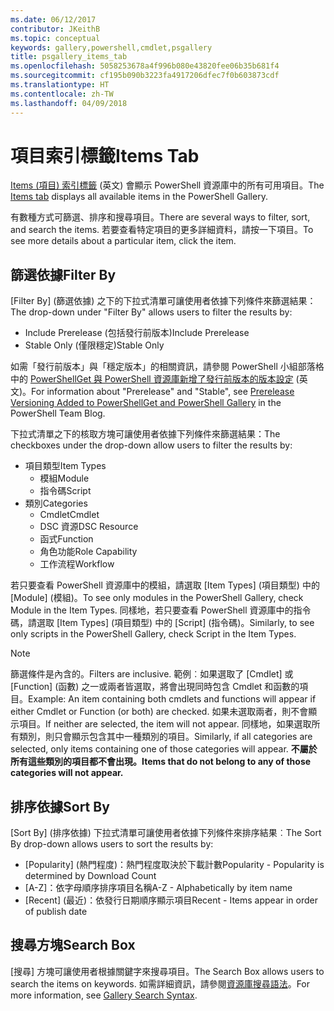 ```yaml
---
ms.date: 06/12/2017
contributor: JKeithB
ms.topic: conceptual
keywords: gallery,powershell,cmdlet,psgallery
title: psgallery_items_tab
ms.openlocfilehash: 5058253678a4f996b080e43820fee06b35b681f4
ms.sourcegitcommit: cf195b090b3223fa4917206dfec7f0b603873cdf
ms.translationtype: HT
ms.contentlocale: zh-TW
ms.lasthandoff: 04/09/2018
---
```

# <a name="items-tab"></a><span data-ttu-id="b9a7e-103">項目索引標籤</span><span class="sxs-lookup"><span data-stu-id="b9a7e-103">Items Tab</span></span>

<span data-ttu-id="b9a7e-104">[Items (項目) 索引標籤](https://www.powershellgallery.com/items) \(英文\) 會顯示 PowerShell 資源庫中的所有可用項目。</span><span class="sxs-lookup"><span data-stu-id="b9a7e-104">The [Items tab](https://www.powershellgallery.com/items) displays all available items in the PowerShell Gallery.</span></span>

<span data-ttu-id="b9a7e-105">有數種方式可篩選、排序和搜尋項目。</span><span class="sxs-lookup"><span data-stu-id="b9a7e-105">There are several ways to filter, sort, and search the items.</span></span>
<span data-ttu-id="b9a7e-106">若要查看特定項目的更多詳細資料，請按一下項目。</span><span class="sxs-lookup"><span data-stu-id="b9a7e-106">To see more details about a particular item, click the item.</span></span>

## <a name="filter-by"></a><span data-ttu-id="b9a7e-107">篩選依據</span><span class="sxs-lookup"><span data-stu-id="b9a7e-107">Filter By</span></span>

<span data-ttu-id="b9a7e-108">[Filter By] \(篩選依據\) 之下的下拉式清單可讓使用者依據下列條件來篩選結果：</span><span class="sxs-lookup"><span data-stu-id="b9a7e-108">The drop-down under "Filter By" allows users to filter the results by:</span></span>
* <span data-ttu-id="b9a7e-109">Include Prerelease (包括發行前版本)</span><span class="sxs-lookup"><span data-stu-id="b9a7e-109">Include Prerelease</span></span>
* <span data-ttu-id="b9a7e-110">Stable Only (僅限穩定)</span><span class="sxs-lookup"><span data-stu-id="b9a7e-110">Stable Only</span></span>

<span data-ttu-id="b9a7e-111">如需「發行前版本」與「穩定版本」的相關資訊，請參閱 PowerShell 小組部落格中的 [PowerShellGet 與 PowerShell 資源庫新增了發行前版本的版本設定](https://blogs.msdn.microsoft.com/powershell/2017/12/05/prerelease-versioning-added-to-powershellget-and-powershell-gallery/) \(英文\)。</span><span class="sxs-lookup"><span data-stu-id="b9a7e-111">For information about "Prerelease" and "Stable", see [Prerelease Versioning Added to PowerShellGet and PowerShell Gallery](https://blogs.msdn.microsoft.com/powershell/2017/12/05/prerelease-versioning-added-to-powershellget-and-powershell-gallery/) in the PowerShell Team Blog.</span></span>

<span data-ttu-id="b9a7e-112">下拉式清單之下的核取方塊可讓使用者依據下列條件來篩選結果：</span><span class="sxs-lookup"><span data-stu-id="b9a7e-112">The checkboxes under the drop-down allow users to filter the results by:</span></span>
* <span data-ttu-id="b9a7e-113">項目類型</span><span class="sxs-lookup"><span data-stu-id="b9a7e-113">Item Types</span></span>
  - <span data-ttu-id="b9a7e-114">模組</span><span class="sxs-lookup"><span data-stu-id="b9a7e-114">Module</span></span>
  - <span data-ttu-id="b9a7e-115">指令碼</span><span class="sxs-lookup"><span data-stu-id="b9a7e-115">Script</span></span>
* <span data-ttu-id="b9a7e-116">類別</span><span class="sxs-lookup"><span data-stu-id="b9a7e-116">Categories</span></span>
  - <span data-ttu-id="b9a7e-117">Cmdlet</span><span class="sxs-lookup"><span data-stu-id="b9a7e-117">Cmdlet</span></span>
  - <span data-ttu-id="b9a7e-118">DSC 資源</span><span class="sxs-lookup"><span data-stu-id="b9a7e-118">DSC Resource</span></span>
  - <span data-ttu-id="b9a7e-119">函式</span><span class="sxs-lookup"><span data-stu-id="b9a7e-119">Function</span></span>
  - <span data-ttu-id="b9a7e-120">角色功能</span><span class="sxs-lookup"><span data-stu-id="b9a7e-120">Role Capability</span></span>
  - <span data-ttu-id="b9a7e-121">工作流程</span><span class="sxs-lookup"><span data-stu-id="b9a7e-121">Workflow</span></span>

<span data-ttu-id="b9a7e-122">若只要查看 PowerShell 資源庫中的模組，請選取 [Item Types] \(項目類型\) 中的 [Module] \(模組\)。</span><span class="sxs-lookup"><span data-stu-id="b9a7e-122">To see only modules in the PowerShell Gallery, check Module in the Item Types.</span></span>
<span data-ttu-id="b9a7e-123">同樣地，若只要查看 PowerShell 資源庫中的指令碼，請選取 [Item Types] \(項目類型\) 中的 [Script] \(指令碼\)。</span><span class="sxs-lookup"><span data-stu-id="b9a7e-123">Similarly, to see only scripts in the PowerShell Gallery, check Script in the Item Types.</span></span>

> [!NOTE]
> <span data-ttu-id="b9a7e-124">篩選條件是內含的。</span><span class="sxs-lookup"><span data-stu-id="b9a7e-124">Filters are inclusive.</span></span>
> <span data-ttu-id="b9a7e-125">範例︰如果選取了 [Cmdlet] 或 [Function] \(函數\) 之一或兩者皆選取，將會出現同時包含 Cmdlet 和函數的項目。</span><span class="sxs-lookup"><span data-stu-id="b9a7e-125">Example: An item containing both cmdlets and functions will appear if either Cmdlet or Function (or both) are checked.</span></span>
> <span data-ttu-id="b9a7e-126">如果未選取兩者，則不會顯示項目。</span><span class="sxs-lookup"><span data-stu-id="b9a7e-126">If neither are selected, the item will not appear.</span></span>
> <span data-ttu-id="b9a7e-127">同樣地，如果選取所有類別，則只會顯示包含其中一種類別的項目。</span><span class="sxs-lookup"><span data-stu-id="b9a7e-127">Similarly, if all categories are selected, only items containing one of those categories will appear.</span></span>
> <span data-ttu-id="b9a7e-128">**不屬於所有這些類別的項目都不會出現。**</span><span class="sxs-lookup"><span data-stu-id="b9a7e-128">**Items that do not belong to any of those categories will not appear.**</span></span>

## <a name="sort-by"></a><span data-ttu-id="b9a7e-129">排序依據</span><span class="sxs-lookup"><span data-stu-id="b9a7e-129">Sort By</span></span>

<span data-ttu-id="b9a7e-130">[Sort By] \(排序依據\) 下拉式清單可讓使用者依據下列條件來排序結果︰</span><span class="sxs-lookup"><span data-stu-id="b9a7e-130">The Sort By drop-down allows users to sort the results by:</span></span>
* <span data-ttu-id="b9a7e-131">[Popularity] \(熱門程度\)：熱門程度取決於下載計數</span><span class="sxs-lookup"><span data-stu-id="b9a7e-131">Popularity - Popularity is determined by Download Count</span></span>
* <span data-ttu-id="b9a7e-132">[A-Z]：依字母順序排序項目名稱</span><span class="sxs-lookup"><span data-stu-id="b9a7e-132">A-Z - Alphabetically by item name</span></span>
* <span data-ttu-id="b9a7e-133">[Recent] \(最近\)：依發行日期順序顯示項目</span><span class="sxs-lookup"><span data-stu-id="b9a7e-133">Recent - Items appear in order of publish date</span></span>

## <a name="search-box"></a><span data-ttu-id="b9a7e-134">搜尋方塊</span><span class="sxs-lookup"><span data-stu-id="b9a7e-134">Search Box</span></span>

<span data-ttu-id="b9a7e-135">[搜尋] 方塊可讓使用者根據關鍵字來搜尋項目。</span><span class="sxs-lookup"><span data-stu-id="b9a7e-135">The Search Box allows users to search the items on keywords.</span></span>
<span data-ttu-id="b9a7e-136">如需詳細資訊，請參閱[資源庫搜尋語法](psgallery_search_syntax.md)。</span><span class="sxs-lookup"><span data-stu-id="b9a7e-136">For more information, see [Gallery Search Syntax](psgallery_search_syntax.md).</span></span>